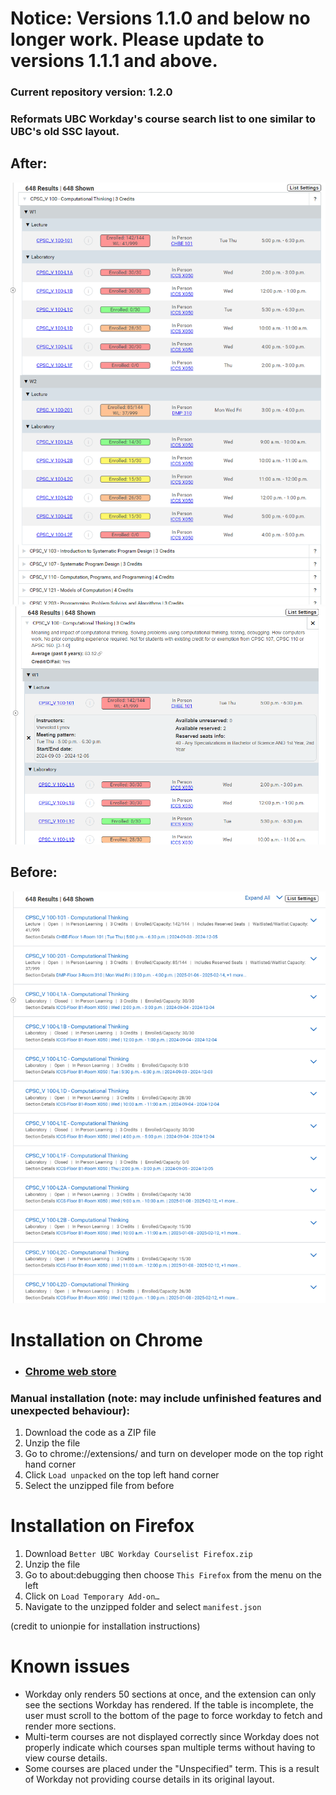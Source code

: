 # Notice: Versions 1.1.0 and below no longer work. Please update to versions 1.1.1 and above.

### Current repository version: 1.2.0

### Reformats UBC Workday's course search list to one similar to UBC's old SSC layout.

## After:
![image](readme_images/workday_after.png)
![image](readme_images/workday_after_2.png)

## Before:
![image](readme_images/workday_before.png)

# Installation on Chrome
- ### [Chrome web store](https://chromewebstore.google.com/detail/better-workday-courselist/ldjigmjmlemmimiimckddfmkpgppkddh)

### Manual installation (note: may include unfinished features and unexpected behaviour):
1. Download the code as a ZIP file
2. Unzip the file
3. Go to chrome://extensions/ and turn on developer mode on the top right hand corner
4. Click `Load unpacked` on the top left hand corner
5. Select the unzipped file from before

# Installation on Firefox
1. Download `Better UBC Workday Courselist Firefox.zip`
2. Unzip the file
3. Go to about:debugging then choose `This Firefox` from the menu on the left
4. Click on `Load Temporary Add-on…`
5. Navigate to the unzipped folder and select `manifest.json`

(credit to unionpie for installation instructions)

# Known issues
- Workday only renders 50 sections at once, and the extension can only see the sections Workday has rendered. If the table is incomplete, the user must scroll to the bottom of the page to force workday to fetch and render more sections.
- Multi-term courses are not displayed correctly since Workday does not properly indicate which courses span multiple terms without having to view course details.
- Some courses are placed under the "Unspecified" term. This is a result of Workday not providing course details in its original layout.
